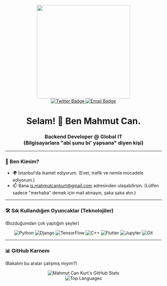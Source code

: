 <div id="header" align="center">
  <img src="https://media.giphy.com/media/HzX8pvJLryKafMFGN2/giphy.gif" width="300"/>
</div>

<div id="badges" align="center">
  <a href="https://twitter.com/mahmutexe">
    <img src="https://img.shields.io/badge/Twitter'da%20Bana%20Ulaş-%40mahmutexe-1DA1F2?style=for-the-badge&logo=twitter&logoColor=white" alt="Twitter Badge"/>
  </a>
  <a href="mailto:is.mahmutcankurt@gmail.com">
    <img src="https://img.shields.io/badge/Mail%20At%20(Spam%20Atma)-is.mahmutcankurt@gmail.com-D14836?style=for-the-badge&logo=gmail&logoColor=white" alt="Email Badge"/>
  </a>
</div>

<h1 align="center">
  Selam! 👋 Ben Mahmut Can.
</h1>
<h3 align="center">
  Backend Developer @ Global IT
  <br>
  (Bilgisayarlara "abi şunu bi' yapsana" diyen kişi)
</h3>

---

### 🤔 Ben Kimim?

* 🌍 İstanbul'da ikamet ediyorum. (Evet, trafik ve nemle mücadele ediyorum.)
* 📫 Bana [is.mahmutcankurt@gmail.com](mailto:is.mahmutcankurt@gmail.com) adresinden ulaşabilirsin. (Lütfen sadece "merhaba" demek için mail atmayın, şaka şaka atın.)

---

### 🛠️ Sık Kullandığım Oyuncaklar (Teknolojiler)

(Bozduğumdan çok yaptığım şeyler)

<div align="center">
  <img src="https://img.shields.io/badge/Python-3776AB?style=for-the-badge&logo=python&logoColor=white" alt="Python"/>
  <img src="https://img.shields.io/badge/Django-092E20?style=for-the-badge&logo=django&logoColor=white" alt="Django"/>
  <img src="https://img.shields.io/badge/TensorFlow-FF6F00?style=for-the-badge&logo=tensorflow&logoColor=white" alt="TensorFlow"/>
  <img src="https://img.shields.io/badge/C%2B%2B-00599C?style=for-the-badge&logo=c%2B%2B&logoColor=white" alt="C++"/>
  <img src="https://img.shields.io/badge/Flutter-02569B?style=for-the-badge&logo=flutter&logoColor=white" alt="Flutter"/>
  <img src="https://img.shields.io/badge/Jupyter-F37626?style=for-the-badge&logo=jupyter&logoColor=white" alt="Jupyter"/>
  <img src="https://img.shields.io/badge/Git-F05032?style=for-the-badge&logo=git&logoColor=white" alt="Git"/>
</div>

---

### 📊 GitHub Karnem

(Bakalım bu aralar çalışmış mıyım?)

<div align="center">
  
  <img src="https://github-readme-stats.vercel.app/api?username=GrandMAsterMaho&show_icons=true&theme=tokyonight&include_all_commits=true&count_private=true" alt="Mahmut Can Kurt's GitHub Stats"/>
  
  <br/>
  
  <img src="https://github-readme-stats.vercel.app/api/top-langs/?username=mahmutcankurt&layout=compact&theme=tokyonight" alt="Top Languages"/>
  
</div>
